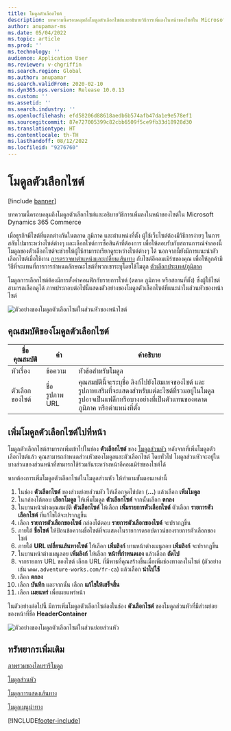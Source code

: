 ```yaml
---
title: โมดูลตัวเลือกไซต์
description: บทความนี้ครอบคลุมถึงโมดูลตัวเลือกไซต์และอธิบายวิธีการเพิ่มลงในหน้าของไซต์ใน Microsoft Dynamics 365 Commerce
author: anupamar-ms
ms.date: 05/04/2022
ms.topic: article
ms.prod: ''
ms.technology: ''
audience: Application User
ms.reviewer: v-chgriffin
ms.search.region: Global
ms.author: anupamar
ms.search.validFrom: 2020-02-10
ms.dyn365.ops.version: Release 10.0.13
ms.custom: ''
ms.assetid: ''
ms.search.industry: ''
ms.openlocfilehash: efd58206d88618aedb6b574afb47da1e9e578ef1
ms.sourcegitcommit: 87e727005399c82cbb6509f5ce9fb33d18928d30
ms.translationtype: HT
ms.contentlocale: th-TH
ms.lasthandoff: 08/12/2022
ms.locfileid: "9276760"
---
```

# <a name="site-picker-module"></a>โมดูลตัวเลือกไซต์

[!include [banner](includes/banner.md)]

บทความนี้ครอบคลุมถึงโมดูลตัวเลือกไซต์และอธิบายวิธีการเพิ่มลงในหน้าของไซต์ใน Microsoft Dynamics 365 Commerce

เมื่อธุรกิจมีไซต์ที่แตกต่างกันในตลาด ภูมิภาค และตำแหน่งที่ตั้ง ผู้ใช้เว็บไซต์ต้องมีวิธีการง่ายๆ ในการสลับไปมาระหว่างไซต์ต่างๆ และเลือกไซต์การซื้อสินค้าที่ต้องการ เพื่อให้ตอบรับกับสถานการณ์จำลองนี้ โมดูลของตัวเลือกไซต์จะช่วยให้ผู้ใช้สามารถเรียกดูระหว่างไซต์ต่างๆ ได้ นอกจากนี้ยังมีการแนะนำตัวเลือกไซต์เมื่อใช้งาน [การตรวจหาตำแหน่งและเปลี่ยนเส้นทาง](geo-detection-redirection.md) กับไซต์อีคอมเมิร์ซของคุณ เพื่อให้ลูกค้ามีวิธีที่จะแทนที่การการกำหนดลักษณะไซต์ที่พวกเขาระบุโดยใช้โมดูล [ตัวเลือกประเทศ/ภูมิภาค](country-region-picker-module.md) 

โมดูลการเลือกไซต์ต้องมีการตั้งค่าคอนฟิกกับรายการไซต์ (ตลาด ภูมิภาค หรือสถานที่ตั้ง) ซึ่งผู้ใช้ไซต์สามารถเลือกดูได้ ภาพประกอบต่อไปนี้แสดงตัวอย่างของโมดูลตัวเลือกไซต์ที่แนะนำในส่วนหัวของหน้าไซต์

![ตัวอย่างของโมดูลตัวเลือกไซต์ในส่วนหัวของหน้าไซต์](./media/ecommerce-sitepicker.PNG)

## <a name="site-picker-module-properties"></a>คุณสมบัติของโมดูลตัวเลือกไซต์

| ชื่อคุณสมบัติ | ค่า                 | คำอธิบาย |
|---------------|-----------------------|-------------|
| หัวเรื่อง       | ข้อความ                  | หัวข้อสำหรับโมดูล |
| ตัวเลือกของไซต์  | ชื่อ รูปภาพ URL      | คุณสมบัตินี้จะระบุชื่อ ลิงก์ไปยังโฮมเพจของไซต์ และรูปภาพเสริมที่จะแสดงสำหรับแต่ละไซต์ที่รวมอยู่ในโมดูล รูปอาจเป็นแฟล็กหรือบางอย่างที่เป็นตัวแทนของตลาด ภูมิภาค หรือตำแหน่งที่ตั้ง |

## <a name="add-a-site-picker-module-to-a-page"></a>เพิ่มโมดูลตัวเลือกไซต์ไปที่หน้า

โมดูลตัวเลือกไซต์สามารถเพิ่มเข้าไปในช่อง **ตัวเลือกไซต์** ของ [โมดูลส่วนหัว](author-header-module.md) หลังจากที่เพิ่มโมดูลตัวเลือกไซต์แล้ว คุณสามารถกำหนดส่วนหัวของโมดูลและตัวเลือกไซต์ โดยทั่วไป โมดูลส่วนหัวจะอยู่ในบางส่วนของส่วนหน้าที่สามารถใช้ร่วมกันระหว่างหน้าอีคอมเมิร์ซของไซต์ได้ 

หากต้องการเพิ่มโมดูลตัวเลือกไซต์ในโมดูลส่วนหัว ให้ทำตามขั้นตอนเหล่านี้

1. ในช่อง **ตัวเลือกไซต์** ของส่วนย่อยส่วนหัว ให้เลือกจุดไข่ปลา (**...**) แล้วเลือก **เพิ่มโมดูล**
1. ในกล่องโต้ตอบ **เลือกโมดูล** ให้เพิ่มโมดูล **ตัวเลือกไซต์** จากนั้นเลือก **ตกลง**
1. ในบานหน้าต่างคุณสมบัติ **ตัวเลือกไซต์** ให้เลือก **เพิ่มรายการตัวเลือกไซต์** ตัวเลือก **รายการตัวเลือกไซต์** ที่แก้ไขได้จะปรากฏขึ้น
1. เลือก **รายการตัวเลือกของไซต์** กล่องโต้ตอบ **รายการตัวเลือกของไซต์** จะปรากฏขึ้น
1. ภายใต้ **ชื่อไซต์** ให้ป้อนข้อความชื่อไซต์ที่จะแสดงในรายการดรอปดาวน์ของรายการตัวเลือกของไซต์
1. ภายใต้ **URL เปลี่ยนเส้นทางไซต์** ให้เลือก **เพิ่มลิงก์** บานหน้าต่างเมนูลอย **เพิ่มลิงก์** จะปรากฏขึ้น
1. ในบานหน้าต่างเมนูลอย **เพิ่มลิงก์** ให้เลือก **หน้าที่กำหนดเอง** แล้วเลือก **ถัดไป**
1. จากรายการ URL ของไซต์ เลือก URL ที่มีพาธที่คุณสร้างขึ้นเมื่อเพิ่มช่องทางลงในไซต์ (ตัวอย่างเช่น `www.adventure-works.com/fr-ca`) แล้วเลือก **นำไปใช้**
1. เลือก **ตกลง**
1. เลือก **บันทึก** และจากนั้น เลือก **แก้ไขให้เสร็จสิ้น**
1. เลือก **เผยแพร่** เพื่อเผยแพร่หน้า

ในตัวอย่างต่อไปนี้ มีการเพิ่มโมดูลตัวเลือกไซต์ลงในช่อง **ตัวเลือกไซต์** ของโมดูลส่วนหัวที่มีส่วนย่อยของหน้าที่ชื่อ **HeaderContainer**

![ตัวอย่างของโมดูลตัวเลือกไซต์ในส่วนย่อยส่วนหัว](./media/ecommerce-sitepicker-2.png)

## <a name="additional-resources"></a>ทรัพยากรเพิ่มเติม

[ภาพรวมของไลบรารีโมดูล](starter-kit-overview.md)

[โมดูลส่วนหัว](author-header-module.md)

[โมดูลการแสดงเส้นทาง](add-breadcrumb.md)

[โมดูลเมนูนำทาง](nav-menu-module.md)


[!INCLUDE[footer-include](../includes/footer-banner.md)]
